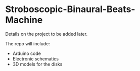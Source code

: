 # Stroboscopic-Binaural-Beats-Machine

Details on the project to be added later.

The repo will include:
- Arduino code
- Electronic schematics
- 3D models for the disks